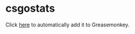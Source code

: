 # csgostats


Click [here](https://github.com/largereptile/csgostats/raw/master/csgo.stats.js) to automatically add it to Greasemonkey.
